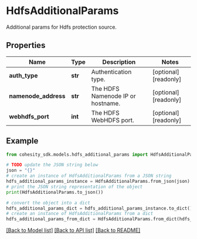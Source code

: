 # HdfsAdditionalParams

Additional params for Hdfs protection source.

## Properties

Name | Type | Description | Notes
------------ | ------------- | ------------- | -------------
**auth_type** | **str** | Authentication type. | [optional] [readonly] 
**namenode_address** | **str** | The HDFS Namenode IP or hostname. | [optional] [readonly] 
**webhdfs_port** | **int** | The HDFS WebHDFS port. | [optional] [readonly] 

## Example

```python
from cohesity_sdk.models.hdfs_additional_params import HdfsAdditionalParams

# TODO update the JSON string below
json = "{}"
# create an instance of HdfsAdditionalParams from a JSON string
hdfs_additional_params_instance = HdfsAdditionalParams.from_json(json)
# print the JSON string representation of the object
print(HdfsAdditionalParams.to_json())

# convert the object into a dict
hdfs_additional_params_dict = hdfs_additional_params_instance.to_dict()
# create an instance of HdfsAdditionalParams from a dict
hdfs_additional_params_from_dict = HdfsAdditionalParams.from_dict(hdfs_additional_params_dict)
```
[[Back to Model list]](../README.md#documentation-for-models) [[Back to API list]](../README.md#documentation-for-api-endpoints) [[Back to README]](../README.md)


